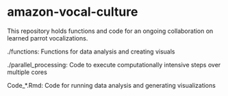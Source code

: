 # amazon-vocal-culture

This repository holds functions and code for an ongoing collaboration on learned parrot vocalizations.

./functions: Functions for data analysis and creating visuals

./parallel_processing: Code to execute computationally intensive steps over multiple cores

Code_*.Rmd: Code for running data analysis and generating visualizations

